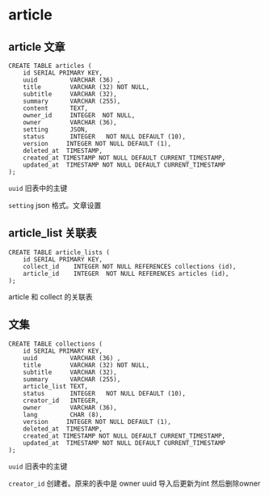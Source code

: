 # article

## article 文章

```table
CREATE TABLE articles (
    id SERIAL PRIMARY KEY,
    uuid         VARCHAR (36) ,
    title        VARCHAR (32) NOT NULL,
    subtitle     VARCHAR (32),
    summary      VARCHAR (255),
    content      TEXT,
    owner_id     INTEGER  NOT NULL,
    owner        VARCHAR (36),
    setting      JSON,
    status       INTEGER   NOT NULL DEFAULT (10),
	version     INTEGER NOT NULL DEFAULT (1),
    deleted_at  TIMESTAMP,
    created_at TIMESTAMP NOT NULL DEFAULT CURRENT_TIMESTAMP,
    updated_at  TIMESTAMP NOT NULL DEFAULT CURRENT_TIMESTAMP
);

```

`uuid` 旧表中的主键

`setting` json 格式。文章设置

## article_list 关联表

```table
CREATE TABLE article_lists (
    id SERIAL PRIMARY KEY,
    collect_id    INTEGER NOT NULL REFERENCES collections (id),
    article_id    INTEGER  NOT NULL REFERENCES articles (id),
);
```

article 和 collect 的关联表


## 文集

```table
CREATE TABLE collections (
    id SERIAL PRIMARY KEY,
    uuid         VARCHAR (36) ,
    title        VARCHAR (32) NOT NULL,
    subtitle     VARCHAR (32),
    summary      VARCHAR (255),
    article_list TEXT,
    status       INTEGER   NOT NULL DEFAULT (10),
    creator_id   INTEGER,
    owner        VARCHAR (36),
    lang         CHAR (8),
	version     INTEGER NOT NULL DEFAULT (1),
    deleted_at  TIMESTAMP,
    created_at TIMESTAMP NOT NULL DEFAULT CURRENT_TIMESTAMP,
    updated_at  TIMESTAMP NOT NULL DEFAULT CURRENT_TIMESTAMP
);
```

`uuid` 旧表中的主键

`creator_id` 创建者。原来的表中是 owner uuid 导入后更新为int 然后删除owner